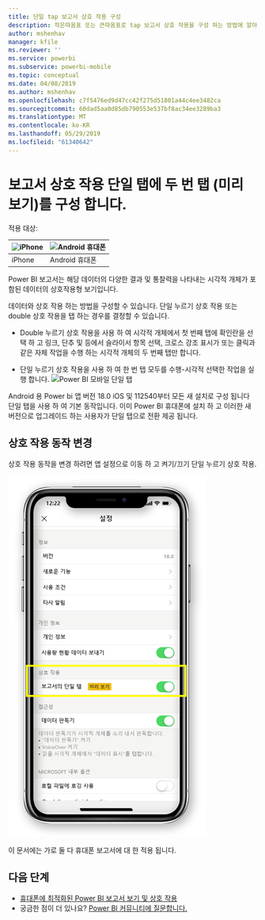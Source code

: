 ```yaml
---
title: 단일 tap 보고서 상호 작용 구성
description: 작은따옴표 또는 큰따옴표로 tap 보고서 상호 작용을 구성 하는 방법에 알아봅니다.
author: mshenhav
manager: kfile
ms.reviewer: ''
ms.service: powerbi
ms.subservice: powerbi-mobile
ms.topic: conceptual
ms.date: 04/08/2019
ms.author: mshenhav
ms.openlocfilehash: c7f5476ed9d47cc42f275d51801a44c4ee3482ca
ms.sourcegitcommit: 60dad5aa0d85db790553e537bf8ac34ee3289ba3
ms.translationtype: MT
ms.contentlocale: ko-KR
ms.lasthandoff: 05/29/2019
ms.locfileid: "61340642"
---
```

# <a name="configure-report-interaction-to-single-tap-or-double-tap-preview"></a>보고서 상호 작용 단일 탭에 두 번 탭 (미리 보기)를 구성 합니다.
적용 대상:

| ![iPhone](././media/mobile-reports-in-the-mobile-apps/ios-logo-40-px.png) | ![Android 휴대폰](././media/mobile-reports-in-the-mobile-apps/android-logo-40-px.png) | 
|:--- |:--- |
| iPhone |Android 휴대폰 |

Power BI 보고서는 해당 데이터의 다양한 결과 및 통찰력을 나타내는 시각적 개체가 포함된 데이터의 상호작용형 보기입니다.

데이터와 상호 작용 하는 방법을 구성할 수 있습니다. 단일 누르기 상호 작용 또는 double 상호 작용을 탭 하는 경우를 결정할 수 있습니다.

* Double 누르기 상호 작용을 사용 하 여 시각적 개체에서 첫 번째 탭에 확인란을 선택 하 고 링크, 단추 및 등에서 슬라이서 항목 선택, 크로스 강조 표시가 또는 클릭과 같은 자체 작업을 수행 하는 시각적 개체의 두 번째 탭만 합니다.

* 단일 누르기 상호 작용을 사용 하 여 한 번 탭 모두를 수행-시각적 선택한 작업을 실행 합니다.
![Power BI 모바일 단일 탭](./media/mobile-app-single-tap/single-tap-2.gif)


Android 용 Power bi 앱 버전 18.0 iOS 및 112540부터 모든 새 설치로 구성 됩니다 단일 탭을 사용 하 여 기본 동작입니다.
이미 Power BI 휴대폰에 설치 하 고 이러한 새 버전으로 업그레이드 하는 사용자가 단일 탭으로 전환 제공 됩니다.

## <a name="change-interaction-behavior"></a>상호 작용 동작 변경

상호 작용 동작을 변경 하려면 앱 설정으로 이동 하 고 켜기/끄기 단일 누르기 상호 작용.

![Power BI 모바일 보고서 상호 작용 변경](./media/mobile-app-single-tap/configure-single-tap.png)

이 문서에는 가로 둘 다 휴대폰 보고서에 대 한 적용 됩니다.

## <a name="next-steps"></a>다음 단계
* [휴대폰에 최적화된 Power BI 보고서 보기 및 상호 작용](mobile-apps-view-phone-report.md)
* 궁금한 점이 더 있나요? [Power BI 커뮤니티에 질문합니다.](http://community.powerbi.com/)

